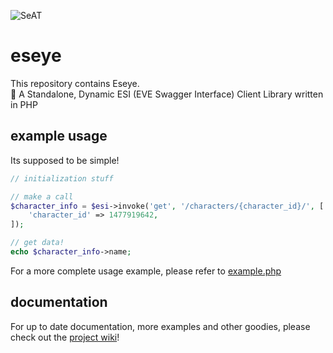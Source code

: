 ![SeAT](http://i.imgur.com/aPPOxSK.png)
# eseye

This repository contains Eseye.  
👾 A Standalone, Dynamic ESI (EVE Swagger Interface) Client Library written in PHP

## example usage
Its supposed to be simple!

```php
// initialization stuff

// make a call
$character_info = $esi->invoke('get', '/characters/{character_id}/', [
    'character_id' => 1477919642,
]);

// get data!
echo $character_info->name;
```

For a more complete usage example, please refer to [example.php](example.php)

## documentation
For up to date documentation, more examples and other goodies, please check out the [project wiki](https://github.com/eveseat/eseye/wiki)!

